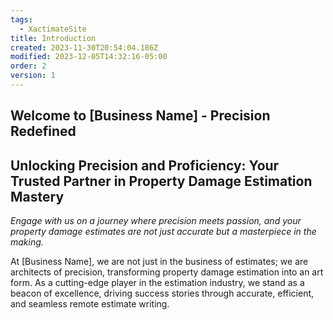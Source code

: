 ```yaml
---
tags:
  - XactimateSite
title: Introduction
created: 2023-11-30T20:54:04.186Z
modified: 2023-12-05T14:32:16-05:00
order: 2
version: 1
---
```

## Welcome to [Business Name] - Precision Redefined

## Unlocking Precision and Proficiency: Your Trusted Partner in Property Damage Estimation Mastery

*Engage with us on a journey where precision meets passion, and your property damage estimates are not just accurate but a masterpiece in the making.*

At [Business Name], we are not just in the business of estimates; we are architects of precision, transforming property damage estimation into an art form. As a cutting-edge player in the estimation industry, we stand as a beacon of excellence, driving success stories through accurate, efficient, and seamless remote estimate writing.